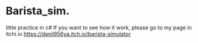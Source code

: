 # Barista_sim.
little practice in c#
If you want to see how it work, please go to my page in itchi.io
https://danil956ya.itch.io/barista-simulator
